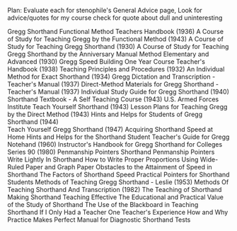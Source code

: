 Plan: 
Evaluate each for stenophile's General Advice page, 
Look for advice/quotes for my course
check for quote about dull and uninteresting

Gregg Shorthand Functional Method Teachers Handbook (1936)
A Course of Study for Teaching Gregg by the Functional Method (1943)
A Course of Study for Teaching Gregg Shorthand (1930)
A Course of Study for Teaching Gregg Shorthand by the Anniversary Manual Method Elementary and Advanced (1930)
Gregg Speed Building One Year Course Teacher's Handbook (1938)
Teaching Principles and Procedures (1932)
An Individual Method for Exact Shorthand (1934)
Gregg Dictation and Transcription - Teacher's Manual (1937)
Direct-Method Materials for Gregg Shorthand - Teacher's Manual (1937)
Individual Study Guide for Gregg Shorthand (1940)
Shorthand Textbook - A Self Teaching Course (1943)  U.S. Armed Forces Institute
Teach Yourself Shorthand (1943)
Lesson Plans for Teaching Gregg by the Direct Method (1943)
Hints and Helps for Students of Gregg Shorthand (1944)  
Teach Yourself Gregg Shorthand (1947)
Acquiring Shorthand Speed at Home
Hints and Helps for the Shorthand Student
Teacher's Guide for Gregg Notehand (1960)
Instructor's Handbook for Gregg Shorthand for Colleges Series 90 (1980)
Penmanship Pointers
Shorthand Penmanship Pointers
Write Lightly In Shorthand
How to Write Proper Proportions Using Wide-Ruled Paper and Graph Paper
Obstacles to the Attainment of Speed in Shorthand
The Factors of Shorthand Speed
Practical Pointers for Shorthand Students
Methods of Teaching Gregg Shorthand - Leslie (1953)
Methods Of Teaching Shorthand And Transcription (1982)
The Teaching of Shorthand
Making Shorthand Teaching Effective
The Educational and Practical Value of the Study of Shorthand
The Use of the Blackboard in Teaching Shorthand
If I Only Had a Teacher
One Teacher's Experience
How and Why Practice Makes Perfect
Manual for Diagnostic Shorthand Tests
